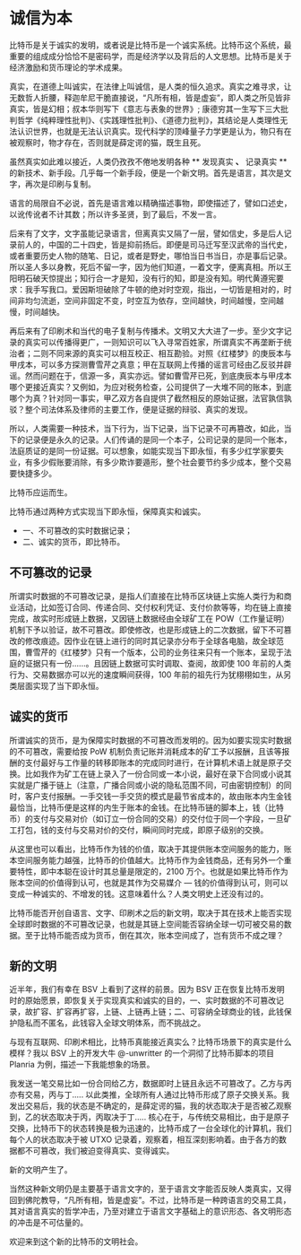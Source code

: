 # 诚信为本

比特币是关于诚实的发明，或者说是比特币是一个诚实系统。比特币这个系统，最重要的组成成分恰恰不是密码学，而是经济学以及背后的人文思想。比特币是关于经济激励和货币理论的学术成果。

<!-- 我们为什么需要一个诚实的货币？这句话也可以反过来问，现有的货币不诚实在哪里？为什么他们变得不诚实？
货币的作用有很多。我们在这里先不讨论法币（纸币）和作为实物的货币比如金币，银币以及监狱里的香烟方便面之间的区别。但是不论哪一种货币，除了作为交易的媒介之外。它更重要的一个作用是，提供一种价值衡量的尺度。秦始皇一统度量衡、统一全国文字、货币，其实是一回事，货币也是度量衡的一种。他度量的是不同的人类劳动成果之间的交换比例。
假如说我们今天有一个尺子。这个尺子拿来量我的手机宽度是 72mm。我们相信这把尺子是稳定的。是诚实的，也就意味着当手机不变的时候。我们使用它去测量的结果是一致的，同样的。我们也希望货币作为一种度量，具有稳定性和诚实性。
我们使用一种货币去衡量自己和他人之间的劳动成果，一顿快餐，今天是 25 块最好他明天也是 25 块。只有能够这样做。我们才会将劳动成果以货币的形式储蓄，以期等额地换取未来的其他人的劳动成果。如果我们的尺子测量的结果会变化，我们就不再相信他的测量结果。同样的，当货币失去了本身的诚实性、本身开始贬值，也就会为人的劳动成果的交换产生困难。

根据奥地利学派的经济学方法论，我们可以看到现在全球的货币环境其实进入了一个比烂循环，即法定货币（纸币）体系下的通货膨胀。原理很简单：

ZF 控制了中央银行，从而掌握纸币的铸币权。
(不论任何原因) 政府花费超过了政府收入，从而产生财政赤字。
ZF 支出是刚性的，无法缩减。
因税制 + 管制已达到平衡点，加税只会引起经济规模下滑，财政收入进一步减小。
故有两种选择：
向民间发行国债。这会引起利率上升，大幅提高资金成本。
向央行发行国债，即为印钞。如果印钞速度超过实体经济发展速度，就会引起通货膨胀。
在 1 的前提下，为减小利息支出，选择印钞。财政进入以贷养贷的阶段，上限为只还利息。
虽然，各国之间水平仍分高下，中国的负债投资形成的都是固定资产，欧洲国家的负债都成了福利进了下水道。但是，货币不诚实造成的社会后果整体上成为巨大的负面效应。

剥削储蓄。尤其是中国，储蓄购买力以每年约 10% 的速度漏水，中老年人损失惨重。
过量消费。没有投资能力的人，为避免损失会选择 “月光”，甚至负债消费，长久之后削弱国民素质。拉美尤甚。
加剧资产泡沫。超发货币超过了社会商业流通用量，寻找出路的热钱将会推高资产泡沫。
导致社会结构扭曲。靠近货币供给一侧的势力会 “莫名其妙” 致富，形成食利团体。
比特币的发明是为了解决货币的诚实性这一系列问题的。作为工程师，所有的设计都满足于功能的目的性。出于这个核心设计目标，才产生了 Bitcoin 系统中采用的各种技术和经济手段，包括但不限于锁定 2100 万个上限、增发速度逐渐减小，去中心化、51% 控制、永不中断的单一电子签名链条、脚本语言等等多个特性。

2100 万上限，是因为要避免货币产生速度远超过生产力而产生通货膨胀。
区块奖励逐渐减小。前期的其实是一种运行的补贴，为了让这个系统尽快的进入依靠手续费运行的阶段。同时在现在差不多 2% 的速度也和中期的全球经济增长率差不多。
去中心化是为了防止整个控制权力落入某一方的手中，而那一方被操纵被摧毁，影响整个系统的运营。
一个永不中断的电子签名链条，确保整个系统都是可以追溯的，从而实现交易的诚实，和如同纸币一般的可互换性。
算力控制，让这个系统的篡改成本，以及篡改带来的收益小于维持它正常运行带来的收益。
脚本语言则用来满足全球不同文化、不同法律、制度下。各类不同的货币交易所需要的功能。
所以 Segwit 切断了电子签名链条，不管最终如何实现，一定会放入一个几何级降低颠覆整个系统所需成本的漏洞。
而最近有一批人提出来，说要增加比特币数量上限，这个就很搞笑，那你和现在正在被操纵的中央银行有什么区别呢？
这些都是非常关键的特性，如果开发组去修改了其中任何一个，比特币的诚实性就会严重受损，失去了它独有的存在的意义。
然后有一点更糟糕的是，其他的虚拟货币采用了不诚实的行为，并且进行非法证券炒作：拉盘砸盘 坐庄割韭菜。加深了社会外界对比特币的歧视。
中本聪愿景是希望比特币回归本源，成为全人类共同使用的诚实货币。希望大家不要误会这一点，SV 的社群里仍然有很多人去关注价格的变动，外面的炒币者说不拉盘算个屌，这都是很幼稚的，大家不如回去 A 股陪着庄家炒东方通信，或者千山药机，最近 A 股牛的很。 -->

真实，在道德上叫诚实，在法律上叫诚信，是人类的恒久追求。真实之难寻求，让无数哲人折腰，释迦牟尼干脆直接说，“凡所有相，皆是虚妄”，即人类之所见皆非真实，皆是幻相；叔本华则写下《意志与表象的世界》; 康德穷其一生写下三大批判哲学《纯粹理性批判》、《实践理性批判》、《道德力批判》，其结论是人类理性无法认识世界，也就是无法认识真实。现代科学的顶峰量子力学更是认为，物只有在被观察时，物才存在，否则就是薛定谔的猫，既生且死。

虽然真实如此难以接近，人类仍孜孜不倦地发明各种 ** 发现真实 **、** 记录真实 ** 的新技术、新手段。几乎每一个新手段，便是一个新文明。首先是语言，其次是文字，再次是印刷与复制。

语言的局限自不必说，首先是语言难以精确描述事物，即使描述了，譬如口述史，以讹传讹者不计其数；所以许多圣贤，到了最后，不发一言。

后来有了文字，文字虽能记录语言，但离真实又隔了一层，譬如信史，多是后人记录前人的，中国的二十四史，皆是抑前扬后。即便是司马迁写至汉武帝的当代史，或者重要历史人物的随笔、日记，或者是野史，哪怕当日书当日，亦是事后记录。所以圣人多以身教，死后不留一字，因为他们知道，一着文字，便离真相。所以王阳明石破天惊提出；知行合一才是知，没有行的知，即是没有知。明代黄遵宪要求：我手写我口。爱因斯坦破除了牛顿的绝对时空观，指出，一切皆是相对的，时间非均匀流逝，空间非固定不变，时空互为依存，空间越快，时间越慢，空间越慢，时间越快。

再后来有了印刷术和当代的电子复制与传播术。文明又大大进了一步。至少文字记录的真实可以传播得更广，一则知识可以飞入寻常百姓家，所谓真实不再垄断于统治者；二则不同来源的真实可以相互校正、相互勘验。对照《红楼梦》的庚辰本与甲戌本，可以多方探测曹雪芹之真意；甲在互联网上传播的谣言可经由乙反驳并辟谣。然而问题在于，信源一多，真实亦远。譬如曹雪芹已死，到底庚辰本与甲戌本哪个更接近真实？又例如，为应对税务检查，公司提供了一大堆不同的账本，到底哪个为真？针对同一事实，甲乙双方各自提供了截然相反的原始证据，法官孰信孰驳？整个司法体系及律师的主要工作，便是证据的辩驳、真实的发现。

所以，人类需要一种技术，当下行为，当下记录，当下记录不可再篡改，如此，当下的记录便是永久的记录。人们传诵的是同一个本子，公司记录的是同一个账本，法庭质证的是同一份证据。可以想象，如能实现当下即永恒，有多少红学家要失业，有多少假账要消除，有多少欺诈要遁形，整个社会要节约多少成本，整个交易要快捷多少。

比特币应运而生。

比特币通过两种方式实现当下即永恒，保障真实和诚实。

* 一、不可篡改的实时数据记录；
* 二、诚实的货币，即比特币。

## 不可篡改的记录

所谓实时数据的不可篡改记录，是指人们直接在比特币区块链上实施人类行为和商业活动，比如签订合同、传递合同、交付权利凭证、支付价款等等，均在链上直接完成，故实时形成链上数据，又因链上数据经由全球矿工在 POW（工作量证明）机制下予以验证，故不可篡改。即使修改，也是形成链上的二次数据，留下不可篡改的修改痕迹。因作业在链上进行的同时其记录亦分布于全球各电脑，故全球范围，曹雪芹的《红楼梦》只有一个版本，公司的业务往来只有一个账本，呈现于法庭的证据只有一份......。且因链上数据可实时调取、查阅，故即使 100 年前的人类行为、交易数据亦可以光的速度瞬间获得，100 年前的祖先行为犹栩栩如生，从另类层面实现了当下即永恒。

## 诚实的货币

所谓诚实的货币，是为保障实时数据的不可篡改而发明的。因为如要实现实时数据的不可篡改，需要给按 PoW 机制负责记账并消耗成本的矿工予以报酬，且该等报酬的支付最好与工作量的转移即账本的完成同时进行，在计算机术语上就是原子交换。比如我作为矿工在链上录入了一份合同或一本小说，最好在录下合同或小说其实就是广播于链上（注意，广播合同或小说的隐私范围不同，可由密钥控制）的同时，客户支付报酬。一手交钱一手交货的模式是最节省成本的，故由账本内生金钱最恰当，比特币便是这样的内生于账本的金钱。在比特币链的脚本上，钱（比特币）的支付与交易对价（如订立一份合同的交易）的交付位于同一个字段，一旦矿工打包，钱的支付与交易对价的交付，瞬间同时完成，即原子级别的交换。

从这里也可以看出，比特币作为钱的价值，取决于其提供账本空间服务的能力，账本空间服务能力越强，比特币的价值越大。比特币作为金钱商品，还有另外一个重要特性，即中本聪在设计时其总量是限定的，2100 万个。也就是如果比特币作为账本空间的价值得到认可，也就是其作为交易媒介 — 钱的价值得到认可，则可以变成一种诚实的、不增发的钱。这意味着什么？人类文明史上还没有过的。

比特币能否开创自语言、文字、印刷术之后的新文明，取决于其在技术上能否实现全球即时数据的不可篡改记录，也就是其链上空间能否容纳全球一切可被交易的数据。至于比特币能否成为货币，倒在其次，账本空间成了，岂有货币不成之理？

## 新的文明

近半年，我们有幸在 BSV 上看到了这样的前景。因为 BSV 正在恢复比特币发明时的原始愿景，即恢复关于实现真实和诚实的目的，一、实时数据的不可篡改记录，故扩容、扩容再扩容，上链、上链再上链；二、可容纳全球商业的钱，此钱保护隐私而不匿名，此钱容入全球文明体系，而不挑战之。

与现有互联网、印刷术相比，比特币真能接近真实么？比特币场景下的真实是什么模样？我以 BSV 上的开发大牛 @-unwritter 的一个洞彻了比特币脚本的项目 Planria 为例，描述一下我能想象的场景。

我发送一笔交易比如一份合同给乙方，数据即时上链且永远不可篡改了。乙方与丙亦有交易，丙与丁..... 以此类推，全球所有人通过比特币形成了原子交换关系。我发出交易后，我的状态是不确定的，是薛定谔的猫，我的状态取决于是否被乙观察到，乙的状态取决于丙，丙取决于丁..... 核心在于，与传统交易相比，由于是原子交换，比特币下的状态转换是极为迅速的，比特币成了一台全球化的计算机，我们每个人的状态取决于被 UTXO 记录着，观察着，相互深刻影响着。由于各方的数据都不可篡改，我们被迫变得真实、变得诚实。

新的文明产生了。

当然这种新文明仍是主要基于语言文字的，至于语言文字能否反映人类真实，又得回到佛陀教导，“凡所有相，皆是虚妄”。不过，比特币是一种跨语言的交易工具，其对语言真实的哲学冲击，乃至对建立于语言文字基础上的意识形态、各文明形态的冲击是不可估量的。

欢迎来到这个新的比特币的文明社会。
